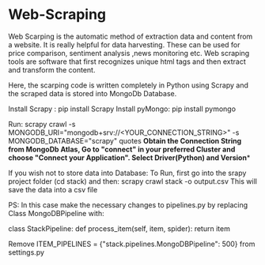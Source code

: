 # Web-Scraping
Web Scarping is the automatic method of extraction data and content from a website. It is really helpful for data harvesting. These can be used for price comparison, sentiment analysis ,news monitoring etc. Web scraping tools are software that first recognizes unique html tags and then extract and transform the content.

Here, the scarping code is written completely in Python using Scrapy and the scraped data is stored into MongoDb Database.

Install Scrapy : pip install Scrapy
Install pyMongo: pip install pymongo

Run: scrapy crawl -s MONGODB_URI="mongodb+srv://<YOUR_CONNECTION_STRING>" -s MONGODB_DATABASE="scrapy" quotes
**Obtain the Connection String from MongoDb Atlas, Go to "connect" in your preferred Cluster and choose "Connect your Application".
Select Driver(Python) and Version***

If you wish not to store data into Database: To Run, first go into the srapy project folder (cd stack) and then: scrapy crawl stack -o output.csv
  This will save the data into a csv file
  
  PS: In this case make the necessary changes to pipelines.py by replacing Class MongoDBPipeline with: 
  
class StackPipeline:
  def process_item(self, item, spider):
      return item
      
  Remove ITEM_PIPELINES = {"stack.pipelines.MongoDBPipeline": 500} from settings.py
